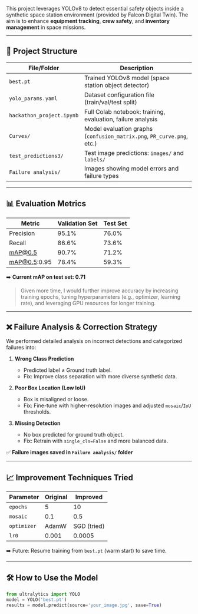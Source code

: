 This project leverages YOLOv8 to detect essential safety objects inside a synthetic space station environment (provided by Falcon Digital Twin). The aim is to enhance **equipment tracking**, **crew safety**, and **inventory management** in space missions.

---

## 📁 Project Structure

| File/Folder           | Description                                           |
|-----------------------|------------------------------------------------------|
| `best.pt`             | Trained YOLOv8 model (space station object detector) |
| `yolo_params.yaml`    | Dataset configuration file (train/val/test split)    |
| `hackathon_project.ipynb` | Full Colab notebook: training, evaluation, failure analysis |
| `Curves/`             | Model evaluation graphs (`confusion_matrix.png`, `PR_curve.png`, etc.) |
| `test_predictions3/`  | Test image predictions: `images/` and `labels/`      |
| `Failure analysis/`   | Images showing model errors and failure types        |

---

## 📊 Evaluation Metrics

| Metric         | Validation Set | Test Set |
|----------------|----------------|----------|
| Precision      | 95.1%          | 76.0%    |
| Recall         | 86.6%          | 73.6%    |
| mAP@0.5        | 90.7%          | 71.2%    |
| mAP@0.5:0.95   | 78.4%          | 59.3%    |

➡️ **Current mAP on test set: 0.71**

> Given more time, I would further improve accuracy by increasing training epochs, tuning hyperparameters (e.g., optimizer, learning rate), and leveraging GPU resources for longer training.

---

## ❌ Failure Analysis & Correction Strategy

We performed detailed analysis on incorrect detections and categorized failures into:

1. **Wrong Class Prediction**
   - Predicted label ≠ Ground truth label.
   - Fix: Improve class separation with more diverse synthetic data.

2. **Poor Box Location (Low IoU)**
   - Box is misaligned or loose.
   - Fix: Fine-tune with higher-resolution images and adjusted `mosaic`/`IoU` thresholds.

3. **Missing Detection**
   - No box predicted for ground truth object.
   - Fix: Retrain with `single_cls=False` and more balanced data.

✅ **Failure images saved in `Failure analysis/` folder**

---

## 📈 Improvement Techniques Tried

| Parameter   | Original | Improved |
|-------------|----------|----------|
| `epochs`    | 5        | 10       |
| `mosaic`    | 0.1      | 0.5      |
| `optimizer` | AdamW    | SGD (tried) |
| `lr0`       | 0.001    | 0.0005   |

➡️ Future: Resume training from `best.pt` (warm start) to save time.

---

## 🛠 How to Use the Model

```python
from ultralytics import YOLO
model = YOLO('best.pt')
results = model.predict(source='your_image.jpg', save=True)